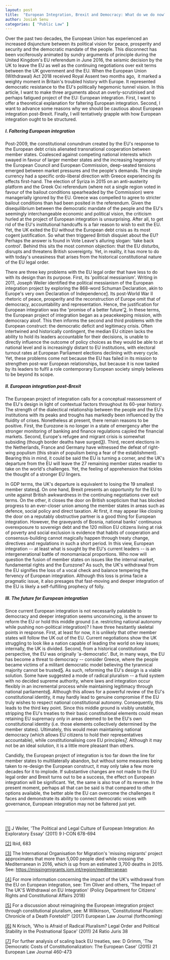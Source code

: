 ```yaml
---
layout: post
title:  "European Integration, Brexit and Democracy: What do we do now?"
author: Josiah Senu
categories: [ "Public Law" ]
---
```


Over the past two decades, the European Union has experienced an increased disjuncture between its political vision for peace, prosperity and security and the democratic mandate of the people. This disconnect has been vociferously animated by sundry arguments of principle during the United Kingdom's EU referendum in June 2016, the seismic decision by the UK to leave the EU as well as the continuing negotiations over exit terms between the UK government and the EU. When the European Union (Withdrawal) Act 2018 received Royal Assent two months ago,  it marked a weighty moment in Britain's troubled history with Europe. It represented democratic resistance to the EU's politically hegemonic tunnel vision. In this article, I want to make three arguments about an overly-scrutinised and perhaps fatigued project of the EU: European integration. First, I want to offer a theoretical explanation for faltering European integration. Second, I want to advance some reasons why we should be cautious about European integration post-Brexit. Finally, I will tentatively grapple with how European integration ought to be structured.

##### I. Faltering European integration

Post-2009, the constitutional conundrum created by the EU's response to the European debt crisis alienated transnational cooperation between member states. Coalesced against competing national interests which swayed in favour of larger member states and the increasing hegemony of the European Council and European Commission, deep-seated tensions emerged between market pressures and the people's demands. The single currency had a specific ordo-liberal direction with Greece experiencing its effects first-hand. The election of Syriza in 2015 on an anti-austerity platform and the Greek Oxi referendum (where not a single region voted in favour of the bailout conditions spearheaded by the Commission) were managerially ignored by the EU. Greece was compelled to agree to stricter bailout conditions than had been posited in the referendum. Given the disequilibrium between the democratic mandate of the people and the EU's seemingly interchangeable economic and political vision, the criticism hurled at the project of European integration is unsurprising. After all, to get rid of the EU's institutional handcuffs is a fair reason to wish to exit the EU. Yet, the UK exited the EU without the European debt crisis as its most cogent justification. So what then triggered British disquiet about the EU? Perhaps the answer is found in Vote Leave's alluring slogan: 'take back control'. Behind this sits the most common objection: that the EU disturbs, disrupts and threatens British sovereignty. Yet, in reality, it has more to do with today's uneasiness that arises from the historical constitutional nature of the EU legal order.

There are three key problems with the EU legal order that have less to do with its design than its purpose. First, its 'political messianism'. Writing in 2011, Joseph Weiler identified the political messianism of the European integration project by exploring the 868-word Schuman Declaration, akin to Europe's very own Declaration of Independence<a class="inline-reference" id="inline1" href="#1">1</a>. Its post-World War II rhetoric of peace, prosperity and the reconstruction of Europe omit that of democracy, accountability and representation. Hence, the justification for European integration was the 'promise of a better future'<a class="inline-reference" id="inline2" href="#2">2</a>. In these terms, the European project of integration began as a peacekeeping mission, with democracy aloof. This then informs the second and third problems with the European construct: the democratic deficit and legitimacy crisis. Often intertwined and historically contingent, the median EU citizen lacks the ability to hold its leaders accountable for their decisions, is unable to directly influence the outcome of policy choices as they would be able to at national level and is increasingly distant to EU institutions, with electoral turnout rates at European Parliament elections declining with every cycle. Yet, these problems come not because the EU has failed in its mission to strengthen post-war European relationships, but because it is now tasked by its leaders to fulfil a role contemporary European society simply believes to be beyond its scope.

##### II. European integration post-Brexit
The European project of integration calls for a conceptual reassessment of the EU's design in light of contextual factors throughout its 60-year history. The strength of the dialectical relationship between the people and the EU's institutions with its peaks and troughs has markedly been influenced by the fluidity of crises. Nonetheless at present, there remain reasons to be positive. First, the Eurozone is no longer in a state of emergency after the stronger monitoring of banking and finance regulations cajoled the financial markets. Second, Europe's refugee and migrant crisis is somewhat subsiding (though border deaths have surged<a class="inline-reference" id="inline3" href="#3">3</a>). Third, recent elections in the Netherlands, France and Germany have witnessed the defeat of right-wing populism (this strain of populism being a fear of the establishment). Bearing this in mind, it could be said the EU is turning a corner, and the UK's departure from the EU will leave the 27 remaining member states readier to take on the world's challenges. Yet, the feeling of apprehension that tickles the thought of a stronger EU lingers.

In GDP terms, the UK's departure is equivalent to losing the 19 smallest member states<a class="inline-reference" id="inline4" href="#4">4</a>. On one hand, Brexit presents an opportunity for the EU to unite against British awkwardness in the continuing negotiations over exit terms. On the other, it closes the door on British scepticism that has blocked progress to an ever-closer union among the member states in areas such as defence, social policy and direct taxation. At first, it may appear like closing the door on a reputably obstructive partner is a good thing for European integration. However, the graveyards of Bosnia, national banks' continuous overexposure to sovereign debt and the 120 million EU citizens living at risk of poverty and social exclusion is evidence that habits of cooperation and consensus-building cannot magically happen through treaty change, directives and regulations in such a short period. In this view, European integration -- at least what is sought by the EU's current leaders -- is an intergenerational battle of monomaniacal proportions. Who now will question the fusion of member states on issues like the internal market, fundamental rights and the Eurozone? As such, the UK's withdrawal from the EU signifies the loss of a vocal check and balance tempering the fervency of European integration. Although this loss is prima facie a pragmatic issue, it also presages that fast-moving and deeper integration of the EU is likely a self-fulfilling prophecy of folly.

##### III. The future for European integration

Since current European integration is not necessarily palatable to democracy and deeper integration seems unconvincing, is the answer to reform the EU or hold this middle ground (i.e. restricting national autonomy while pushing non-political integration)? I have three hesitantly skeletal points in response. First, at least for now, it is unlikely that other member states will follow the UK out of the EU. Current negotiations show the UK struggling to look like a nation capable of leading the world on key issues; internally, the UK is divided. Second, from a historical constitutional perspective, the EU was originally 'a-democratic'. But, in many ways, the EU has become a threat to democracy -- consider Greece, where the people became victims of a militant democratic model believing the tyrannical majority cannot be trusted<a class="inline-reference" id="inline5" href="#5">5</a>. As such, reforming the EU's design is a viable solution. Some have suggested a mode of radical pluralism -- a fluid system with no decided supreme authority, where laws and integration occur flexibly in an incremental process while maintaining legitimacy through national parliaments<a class="inline-reference" id="inline6" href="#6">6</a>. Although this allows for a powerful review of the EU's constitutional identity, it may hardly lead to genuine compromise if the EU truly wishes to respect national constitutional autonomy. Consequently, this leads to the third key point. Since this middle ground is visibly unstable, stripping the EU's treaties to their basic constitutional elements could mean retaining EU supremacy only in areas deemed to be the EU's own constitutional identity (i.e. those elements collectively determined by the member states). Ultimately, this would mean maintaining national democracy (which allows EU citizens to hold their representatives accountable), while constitutionalising core EU principles<a class="inline-reference" id="inline7" href="#7">7</a>. Although it may not be an ideal solution, it is a little more pleasant than others.

Candidly, the European project of integration is too far down the line for member states to multilaterally abandon, but without some measures being taken to re-design the European construct, it may only take a few more decades for it to implode. If substantive changes are not made to the EU legal order and Brexit turns out to be a success, the effect on European integration will be significant. Yet, the same is also true of its reverse. In the present moment, perhaps all that can be said is that compared to other options available, the better able the EU can overcome the challenges it faces and demonstrate its ability to connect democratic voices with governance, European integration may not be faltered just yet.

---
<br>

<a class="reference" id="1" href="#inline1">[1]</a>
J Weiler, 'The Political and Legal Culture of European Integration: An Exploratory Essay' (2011) 9 I-CON 678-694

<a class="reference" id="2" href="#inline2">[2]</a>
Ibid, 683

<a class="reference" id="3" href="#inline3">[3]</a>
The International Organisation for Migration's 'missing migrants' project approximates that more than 5,000 people died while crossing the Mediterranean in 2016, which is up from an estimated 3,700 deaths in 2015. See: https://missingmigrants.iom.int/region/mediterranean

<a class="reference" id="4" href="#inline4">[4]</a>
For more information concerning the impact of the UK's withdrawal from the EU on European integration, see: Tim Oliver and others, 'The Impact of The UK'S Withdrawal on EU Integration' (Policy Department for Citizens' Rights and Constitutional Affairs 2018)

<a class="reference" id="5" href="#inline5">[5]</a>
For a discussion about reimagining the European integration project through constitutional pluralism, see: M Wilkinson, 'Constitutional Pluralism: Chronicle of a Death Foretold?' (2017) European Law Journal (forthcoming)

<a class="reference" id="6" href="#inline6">[6]</a>
N Krisch, 'Who is Afraid of Radical Pluralism? Legal Order and Political Stability in the Postnational Space' (2011) 24 Ratio Juris 38

<a class="reference" id="7" href="#inline7">[7]</a>
For further analysis of scaling back EU treaties, see: D Grimm, 'The Democratic Costs of Constitutionalization: The European Case' (2015) 21 European Law Journal 460-473
